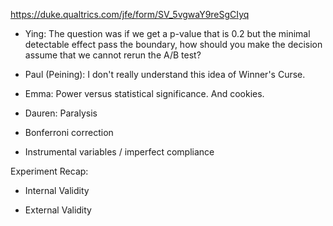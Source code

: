 https://duke.qualtrics.com/jfe/form/SV_5vgwaY9reSgCIyq


- Ying: The question was if we get a p-value that is 0.2 but the minimal detectable effect pass the boundary, how should you make the decision assume that we cannot rerun the A/B test?
- Paul (Peining): I don't really understand this idea of Winner's Curse.
- Emma: Power versus statistical significance. And cookies.
- Dauren: Paralysis

- Bonferroni correction


- Instrumental variables / imperfect compliance


Experiment Recap:

- Internal Validity


- External Validity

